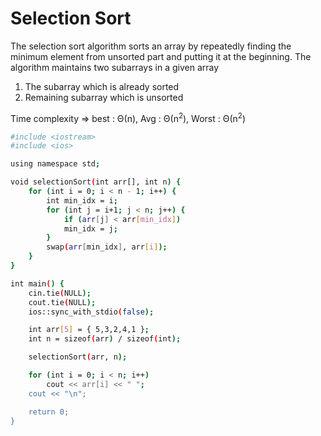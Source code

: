 # Selection Sort

The selection sort algorithm sorts an array by repeatedly finding the minimum element from unsorted part and putting it at the beginning. The algorithm maintains two subarrays in a given array

1) The subarray which is already sorted
2) Remaining subarray which is unsorted

Time complexity => best : Θ(n), Avg : Θ(n<sup>2</sup>), Worst : Θ(n<sup>2</sup>)

```bash
#include <iostream>
#include <ios>

using namespace std;

void selectionSort(int arr[], int n) {
    for (int i = 0; i < n - 1; i++) {
        int min_idx = i;
        for (int j = i+1; j < n; j++) {
            if (arr[j] < arr[min_idx])
            min_idx = j;
        }
        swap(arr[min_idx], arr[i]);
    }
}

int main() {
    cin.tie(NULL);
    cout.tie(NULL);
    ios::sync_with_stdio(false);

    int arr[5] = { 5,3,2,4,1 };
    int n = sizeof(arr) / sizeof(int);

    selectionSort(arr, n);

    for (int i = 0; i < n; i++)
        cout << arr[i] << " ";
    cout << "\n";

    return 0;
}
```